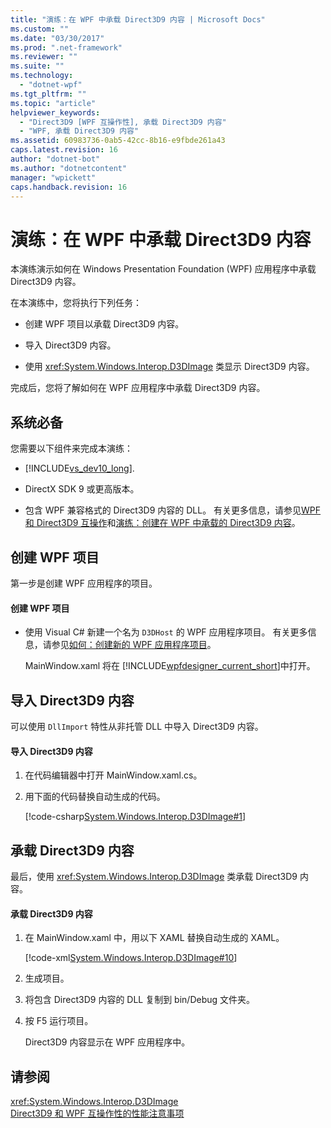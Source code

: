 ```yaml
---
title: "演练：在 WPF 中承载 Direct3D9 内容 | Microsoft Docs"
ms.custom: ""
ms.date: "03/30/2017"
ms.prod: ".net-framework"
ms.reviewer: ""
ms.suite: ""
ms.technology: 
  - "dotnet-wpf"
ms.tgt_pltfrm: ""
ms.topic: "article"
helpviewer_keywords: 
  - "Direct3D9 [WPF 互操作性], 承载 Direct3D9 内容"
  - "WPF, 承载 Direct3D9 内容"
ms.assetid: 60983736-0ab5-42cc-8b16-e9fbde261a43
caps.latest.revision: 16
author: "dotnet-bot"
ms.author: "dotnetcontent"
manager: "wpickett"
caps.handback.revision: 16
---
```

# 演练：在 WPF 中承载 Direct3D9 内容
本演练演示如何在 Windows Presentation Foundation \(WPF\) 应用程序中承载 Direct3D9 内容。  
  
 在本演练中，您将执行下列任务：  
  
-   创建 WPF 项目以承载 Direct3D9 内容。  
  
-   导入 Direct3D9 内容。  
  
-   使用 <xref:System.Windows.Interop.D3DImage> 类显示 Direct3D9 内容。  
  
 完成后，您将了解如何在 WPF 应用程序中承载 Direct3D9 内容。  
  
## 系统必备  
 您需要以下组件来完成本演练：  
  
-   [!INCLUDE[vs_dev10_long](../../../../includes/vs-dev10-long-md.md)].  
  
-   DirectX SDK 9 或更高版本。  
  
-   包含 WPF 兼容格式的 Direct3D9 内容的 DLL。  有关更多信息，请参见[WPF 和 Direct3D9 互操作](../../../../docs/framework/wpf/advanced/wpf-and-direct3d9-interoperation.md)和[演练：创建在 WPF 中承载的 Direct3D9 内容](../../../../docs/framework/wpf/advanced/walkthrough-creating-direct3d9-content-for-hosting-in-wpf.md)。  
  
## 创建 WPF 项目  
 第一步是创建 WPF 应用程序的项目。  
  
#### 创建 WPF 项目  
  
-   使用 Visual C\# 新建一个名为 `D3DHost` 的 WPF 应用程序项目。  有关更多信息，请参见[如何：创建新的 WPF 应用程序项目](http://msdn.microsoft.com/zh-cn/1f6aea7a-33e1-4d3f-8555-1daa42e95d82)。  
  
     MainWindow.xaml 将在 [!INCLUDE[wpfdesigner_current_short](../../../../includes/wpfdesigner-current-short-md.md)]中打开。  
  
## 导入 Direct3D9 内容  
 可以使用 `DllImport` 特性从非托管 DLL 中导入 Direct3D9 内容。  
  
#### 导入 Direct3D9 内容  
  
1.  在代码编辑器中打开 MainWindow.xaml.cs。  
  
2.  用下面的代码替换自动生成的代码。  
  
     [!code-csharp[System.Windows.Interop.D3DImage#1](../../../../samples/snippets/csharp/VS_Snippets_Wpf/System.Windows.Interop.D3DImage/CS/window1.xaml.cs#1)]  
  
## 承载 Direct3D9 内容  
 最后，使用 <xref:System.Windows.Interop.D3DImage> 类承载 Direct3D9 内容。  
  
#### 承载 Direct3D9 内容  
  
1.  在 MainWindow.xaml 中，用以下 XAML 替换自动生成的 XAML。  
  
     [!code-xml[System.Windows.Interop.D3DImage#10](../../../../samples/snippets/csharp/VS_Snippets_Wpf/System.Windows.Interop.D3DImage/CS/window1.xaml#10)]  
  
2.  生成项目。  
  
3.  将包含 Direct3D9 内容的 DLL 复制到 bin\/Debug 文件夹。  
  
4.  按 F5 运行项目。  
  
     Direct3D9 内容显示在 WPF 应用程序中。  
  
## 请参阅  
 <xref:System.Windows.Interop.D3DImage>   
 [Direct3D9 和 WPF 互操作性的性能注意事项](../../../../docs/framework/wpf/advanced/performance-considerations-for-direct3d9-and-wpf-interoperability.md)